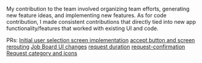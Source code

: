 My contribution to the team involved organizing team efforts, generating new feature ideas, and implementing new features. 
As for code contribution, I made consistent contributions that directly tied into new app functionality/features that worked with existing UI and code.

PRs: [Initial user selection screen implementation](https://github.com/ucsb-cs184-f23/pj-android-02/pull/18)
[accept button and screen rerouting](https://github.com/ucsb-cs184-f23/pj-android-02/pull/42)
[Job Board UI changes](https://github.com/ucsb-cs184-f23/pj-android-02/pull/60)
[request duration](https://github.com/ucsb-cs184-f23/pj-android-02/pull/97)
[request-confirmation](https://github.com/ucsb-cs184-f23/pj-android-02/pull/104)
[Request category and icons](https://github.com/ucsb-cs184-f23/pj-android-02/pull/115)
